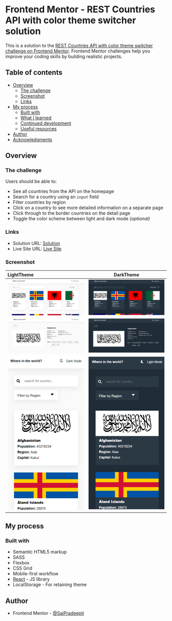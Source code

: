 # Frontend Mentor - REST Countries API with color theme switcher solution

This is a solution to the [REST Countries API with color theme switcher challenge on Frontend Mentor](https://www.frontendmentor.io/challenges/rest-countries-api-with-color-theme-switcher-5cacc469fec04111f7b848ca). Frontend Mentor challenges help you improve your coding skills by building realistic projects.

## Table of contents

- [Overview](#overview)
  - [The challenge](#the-challenge)
  - [Screenshot](#screenshot)
  - [Links](#links)
- [My process](#my-process)
  - [Built with](#built-with)
  - [What I learned](#what-i-learned)
  - [Continued development](#continued-development)
  - [Useful resources](#useful-resources)
- [Author](#author)
- [Acknowledgments](#acknowledgments)

## Overview

### The challenge

Users should be able to:

- See all countries from the API on the homepage
- Search for a country using an `input` field
- Filter countries by region
- Click on a country to see more detailed information on a separate page
- Click through to the border countries on the detail page
- Toggle the color scheme between light and dark mode *(optional)*

### Links

- Solution URL: [Solution](https://github.com/SaiPradeepti/Frontendmentor-Challenges/tree/main/07-rest-countries-api-with-color-theme-switcher)
- Live Site URL: [Live Site](https://rest-countries-api-with-color-theme-switcher-saipradeepti.netlify.app/)

### Screenshot

| LightTheme                      |           DarkTheme           |
| :----------------------------- | :----------------------------: |
| ![](./src/images/myProjectImages/img1-light.png) | ![](./src/images/myProjectImages/img1-dark.png) |
| ![](./src/images/myProjectImages/img3-light.png) | ![](./src/images/myProjectImages/img3-dark.png) |
| ![](./src/images/myProjectImages/img2-ight.png) | ![](./src/images/myProjectImages/img2-dark.png) |

## My process

### Built with

- Semantic HTML5 markup
- SASS
- Flexbox
- CSS Grid
- Mobile-first workflow
- [React](https://reactjs.org/) - JS library
- LocalStorage - For retaining theme

## Author

- Frontend Mentor - [@SaiPradeepti](https://www.frontendmentor.io/profile/SaiPradeepti)
